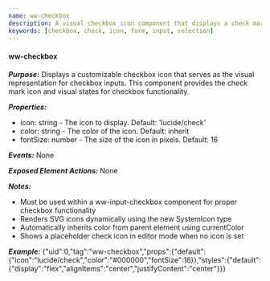 ```yaml
---
name: ww-checkbox
description: A visual checkbox icon component that displays a check mark. Must be used within ww-input-checkbox for proper functionality
keywords: [checkbox, check, icon, form, input, selection]
---
```


#### ww-checkbox

***Purpose:***
Displays a customizable checkbox icon that serves as the visual representation for checkbox inputs. This component provides the check mark icon and visual states for checkbox functionality.

***Properties:***
- icon: string - The icon to display. Default: 'lucide/check'
- color: string - The color of the icon. Default: inherit
- fontSize: number - The size of the icon in pixels. Default: 16

***Events:***
None

***Exposed Element Actions:***
None

***Notes:***
- Must be used within a ww-input-checkbox component for proper checkbox functionality
- Renders SVG icons dynamically using the new SystemIcon type
- Automatically inherits color from parent element using currentColor
- Shows a placeholder check icon in editor mode when no icon is set

***Example:***
<elements>
{"uid":0,"tag":"ww-checkbox","props":{"default":{"icon":"lucide/check","color":"#000000","fontSize":16}},"styles":{"default":{"display":"flex","alignItems":"center","justifyContent":"center"}}}
</elements>